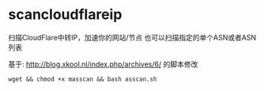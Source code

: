 # scancloudflareip
扫描CloudFlare中转IP，加速你的网站/节点
也可以扫描指定的单个ASN或者ASN列表

基于:
http://blog.xkool.nl/index.php/archives/6/
的脚本修改

````
wget && chmod +x masscan && bash asscan.sh
````
